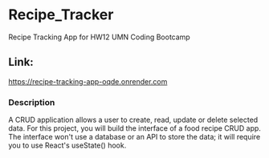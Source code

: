 # Recipe_Tracker
Recipe Tracking App for HW12 UMN Coding Bootcamp

## Link:
https://recipe-tracking-app-oqde.onrender.com

### Description

A CRUD application allows a user to create, read, update or delete selected data. For this project, you will build the interface of a food recipe CRUD app. The interface won't use a database or an API to store the data; it will require you to use React's useState() hook.

